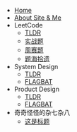 * [Home](/)
* [About Site & Me](about.md)
* LeetCode
  * [TLDR](leetcode/)
  * [实战题](leetcode/interview)
  * [周赛题](leetcode/contest)
  * [题海拾遗](leetcode/past)
* System Design
  * [TLDR](system-design/)
  * [FLAGBAT](system-design/flagbat)
* Product Design
  * [TLDR](product-design/)
  * [FLAGBAT](product-design/flagbat)
* 奇奇怪怪的杂七杂八
    * [这是标题](misc/)
